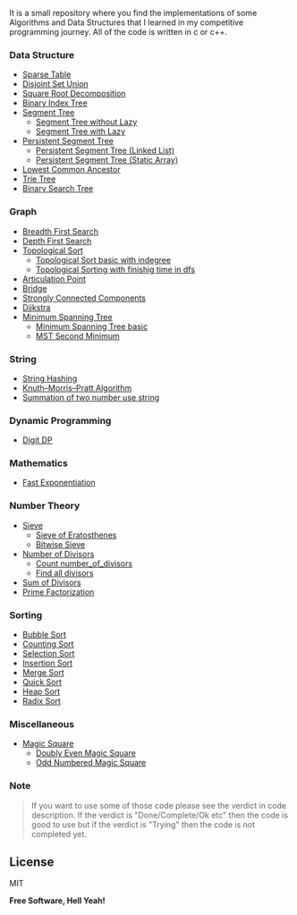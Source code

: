 It is a small repository where you find the implementations of some Algorithms and Data Structures that I learned in my competitive programming journey. All of the code is written in c or c++.

### Data Structure
* [Sparse Table](https://github.com/Saikat-S/algorithms/tree/master/Data_Structures/sparse_table)
* [Disjoint Set Union](https://github.com/Saikat-S/algorithms/tree/master/Data_Structures/disjoint_set_union)
* [Square Root Decomposition](https://github.com/Saikat-S/algorithms/blob/master/Data_Structures/square_root_decomposition/Square-Root-Decomposition.cpp)
* [Binary Index Tree](https://github.com/Saikat-S/algorithms/blob/master/Data_Structures/bit/binary_index_tree.cpp)
* [Segment Tree](https://github.com/Saikat-S/algorithms/tree/master/Data_Structures/segment_tee)
    - [Segment Tree without Lazy](https://github.com/Saikat-S/algorithms/blob/master/Data_Structures/segment_tee/segment_tree_with_out_lazy.cpp)
    - [Segment Tree with Lazy](https://github.com/Saikat-S/algorithms/blob/master/Data_Structures/segment_tee/segment_tree_with_lazy.cpp)
* [Persistent Segment Tree](https://github.com/Saikat-S/algorithms/tree/master/Data_Structures/persistent_segment_tree)
    - [Persistent Segment Tree (Linked List)](https://github.com/Saikat-S/algorithms/blob/master/Data_Structures/persistent_segment_tree/Persistent_Segment_Tree(linked_list).cpp)
    - [Persistent Segment Tree (Static Array)](https://github.com/Saikat-S/algorithms/blob/master/Data_Structures/persistent_segment_tree/Persistent_Segment_Tree(static).cpp)
* [Lowest Common Ancestor](https://github.com/Saikat-S/algorithms/blob/master/Data_Structures/lca/lowest%20_common_ancestor.cpp)
* [Trie Tree](https://github.com/Saikat-S/algorithms/blob/master/Data_Structures/trie/Trie.cpp)
* [Binary Search Tree](https://github.com/Saikat-S/algorithms/blob/master/Data_Structures/binary_search_tree/binary_search_tree.cpp)

### Graph
* [Breadth First Search](https://github.com/Saikat-S/algorithms/blob/master/Graphs/bfs/breadth_first_search.cpp)
* [Depth First Search](https://github.com/Saikat-S/algorithms/blob/master/Graphs/dfs/depth_first_search.cpp)
* [Topological Sort](https://github.com/Saikat-S/algorithms/tree/master/Graphs/topological_sort)
    - [Topological Sort basic with indegree](https://github.com/Saikat-S/algorithms/blob/master/Graphs/topological_sort/Topological_Sort_Basic_with_indegree.cpp)
    - [Topological Sorting with finishig time in dfs](https://github.com/Saikat-S/algorithms/blob/master/Graphs/topological_sort/Topological_Sorting_with_finishig_time_in_dfs.cpp)
* [Articulation Point](https://github.com/Saikat-S/algorithms/blob/master/Graphs/articulation_point/finding_articulation_points_in_a_graph.cpp)
* [Bridge](https://github.com/Saikat-S/algorithms/blob/master/Graphs/bridge/finding_bridges_in_a_graph.cpp)
* [Strongly Connected Components](https://github.com/Saikat-S/algorithms/blob/master/Graphs/strongly_connected_components/finding_strongly_connected_components.cpp)
* [Dijkstra](https://github.com/Saikat-S/algorithms/blob/master/Graphs/dijkstra/dijkstra.cpp)
* [Minimum Spanning Tree](https://github.com/Saikat-S/algorithms/tree/master/Graphs/minimum_spanning_tree)
    - [Minimum Spanning Tree basic](https://github.com/Saikat-S/algorithms/blob/master/Graphs/minimum_spanning_tree/minimum_spanning%20_tree_basic/Minimum_Spanning%20_Tree.cpp)
    - [MST Second Minimum](https://github.com/Saikat-S/algorithms/blob/master/Graphs/minimum_spanning_tree/MST_second_minimum/MST_Second_Minimum.cpp)

### String
* [String Hashing](https://github.com/Saikat-S/algorithms/blob/master/String_Processing/hashing/String_Hashing.cpp)
* [Knuth–Morris–Pratt Algorithm](https://github.com/Saikat-S/algorithms/blob/master/String_Processing/kmp/Knuth%E2%80%93Morris%E2%80%93Pratt_Algorithm.cpp)
* [Summation of two number use string](https://github.com/Saikat-S/algorithms/blob/master/String_Processing/summation_of_two_number/summation_of_two%20number_use_string.cpp)

### Dynamic Programming
* [Digit DP](https://github.com/Saikat-S/algorithms/blob/master/Dynamic_Programming/digit_dp/digit_dp.cpp)

### Mathematics
* [Fast Exponentiation](https://github.com/Saikat-S/algorithms/blob/master/Mathematics/fast_exponentiation/Fast_Exponentiation.cpp)

### Number Theory
* [Sieve](https://github.com/Saikat-S/algorithms/tree/master/Number_Theory/sieve)
    - [Sieve of Eratosthenes](https://github.com/Saikat-S/algorithms/blob/master/Number_Theory/sieve/sieve_of_eratosthenes.cpp)
    - [Bitwise Sieve](https://github.com/Saikat-S/algorithms/blob/master/Number_Theory/sieve/bitwise_sieve.cpp)
* [Number of Divisors](https://github.com/Saikat-S/algorithms/tree/master/Number_Theory/nod)
    - [Count number_of_divisors](https://github.com/Saikat-S/algorithms/blob/master/Number_Theory/nod/number_of_divisors.cpp)
    - [Find all divisors](https://github.com/Saikat-S/algorithms/blob/master/Number_Theory/nod/find_all_divisors.cpp)
* [Sum of Divisors](https://github.com/Saikat-S/algorithms/blob/master/Number_Theory/sod/sum_of_divisors.cpp)
* [Prime Factorization](https://github.com/Saikat-S/algorithms/blob/master/Number_Theory/prime_factorization/prime_factorization.cpp)

### Sorting
* [Bubble Sort](https://github.com/Saikat-S/algorithms/blob/master/Sorting/bubble_sort/bubble_sort.cpp)
* [Counting Sort](https://github.com/Saikat-S/algorithms/blob/master/Sorting/counting_sort/counting_sort.cpp)
* [Selection Sort](https://github.com/Saikat-S/algorithms/blob/master/Sorting/selection_sort/selection_sort.cpp)
* [Insertion Sort](https://github.com/Saikat-S/algorithms/blob/master/Sorting/insertion_sort/insertion_sort.cpp)
* [Merge Sort](https://github.com/Saikat-S/algorithms/blob/master/Sorting/merge_sort/merge_sort.cpp)
* [Quick Sort](https://github.com/Saikat-S/algorithms/blob/master/Sorting/quick_sort/quick_sort.cpp)
* [Heap Sort](https://github.com/Saikat-S/algorithms/blob/master/Sorting/heap_sort/heap_sort.cpp)
* [Radix Sort](https://github.com/Saikat-S/algorithms/blob/master/Sorting/radix_sort/radix_sort.cpp)

### Miscellaneous 
* [Magic Square](https://github.com/Saikat-S/algorithms/tree/master/Miscellaneous/magic_square)
    - [Doubly Even Magic Square](https://github.com/Saikat-S/algorithms/blob/master/Miscellaneous/magic_square/doubly_even_magic_square.cpp)
    - [Odd Numbered Magic Square](https://github.com/Saikat-S/algorithms/blob/master/Miscellaneous/magic_square/odd_numbered_magic_square.cpp)

### Note
> If you want to use some of those code please see the verdict in code description. If the verdict is "Done/Complete/Ok etc" then the code is good to use but if the verdict is "Trying" then the code is not completed yet.


License
----

MIT


**Free Software, Hell Yeah!**

